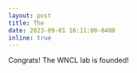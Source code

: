 ```yaml
---
layout: post
title: The 
date: 2023-09-01 16:11:00-0400
inline: true
---
```


Congrats! The WNCL lab is founded!